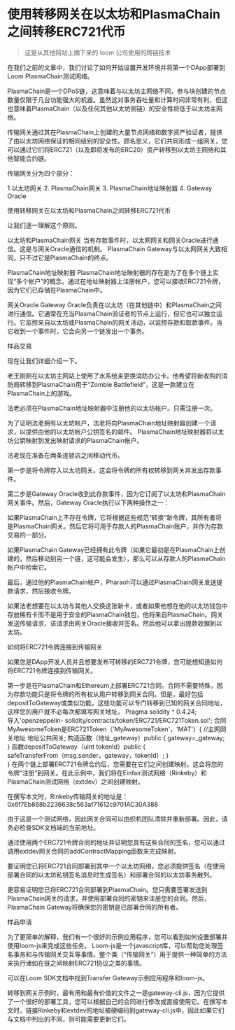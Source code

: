 # 使用转移网关在以太坊和PlasmaChain之间转移ERC721代币

> 这是从其他网站上摘下来的 loom 公司使用的跨链技术

在我们之前的文章中，我们讨论了如何开始设置开发环境并将第一个DApp部署到Loom PlasmaChain测试网络。 

PlasmaChain是一个DPoS链，这意味着与以太坊主网络不同，参与块创建的节点数量仅限于几台功能强大的机器。虽然这对事务吞吐量和计算时间非常有利，但这也意味着PlasmaChain（以及任何其他以太坊侧链）的安全性将低于以太坊主网络。 

传输网关通过其在PlasmaChain上创建的大量节点网络和数字资产验证者，提供了由以太坊网络保证的相同级别的安全性。顾名思义，它们共同形成一组网关，您可以通过它们将ERC721（以及即将发布的ERC20）资产转移到以太坊主网络和其他智能合约链。 

传输网关分为四个部分：

1.以太坊网关
2. PlasmaChain网关
3. PlasmaChain地址映射器
4. Gateway Oracle

使用转移网关在以太坊和PlasmaChain之间转移ERC721代币

让我们逐一理解这个原则。 

以太坊和PlasmaChain网关
当有存款事件时，以太网网关和网关Oracle进行通信。这是与网关Oracle通信的机制。 PlasmaChain Gateway与以太网网关大致相同，只不过它是PlasmaChain的终点。 

PlasmaChain地址映射器
PlasmaChain地址映射器的存在是为了在多个链上实现“多个帐户”的概念。通过在地址映射器上注册帐户，您可以接收ERC721令牌，因为它们已存储在PlasmaChain中。 

网关Oracle 
Gateway Oracle负责在以太坊（在其他链中）和PlasmaChain之间进行通信。它通常在充当PlasmaChain验证者的节点上运行，但它也可以独立运行。它监控来自以太坊或PlasmaChain的网关活动，以监控存款和取款事件。当它收到一个事件时，它会向另一个链发出一个事务。


样品交易

现在让我们详细介绍一下。 

老王刚刚在以太坊主网站上使用了水系统来更换消防办公卡。他希望将新收购的消防局转移到PlasmaChain用于“Zombie Battlefield”，这是一款建立在PlasmaChain上的游戏。 

法老必须在PlasmaChain地址映射器中注册他的以太坊帐户。只需注册一次。 

为了证明法老拥有以太坊帐户，法老将向PlasmaChain地址映射器创建一个请求，以提供由他的以太坊帐户公钥签名的邮件。 PlasmaChain地址映射器将以太坊公钥映射到发出映射请求的PlasmaChain帐户。 

法老现在准备在两条连锁店之间移动代币。 

第一步是将令牌存入以太坊网关。这会将令牌的所有权转移到网关并发出存款事件。 

第二步是Gateway Oracle收到此存款事件，因为它订阅了以太坊和PlasmaChain网关事件。然后，Gateway Oracle执行以下两种操作之一：

如果PlasmaChain上不存在令牌，它将根据这些规范“转换”新令牌，其所有者将是PlasmaChain网关。然后它将可用于存款人的PlasmaChain账户，并作为存款交易的一部分。 

如果PlasmaChain Gateway已经拥有此令牌（如果它最初是在PlasmaChain上创建的，然后移动到另一个链，这可能会发生），那么可以从存款人的PlasmaChain帐户中检索它。 

最后，通过他的PlasmaChain帐户，Pharaoh可以通过PlasmaChain网关发送提款请求，然后接收令牌。 

如果法老想要在以太坊与其他人交换这张新卡，或者如果他想在他的以太坊钱包中存放稀有卡而不是用于安全的PlasmaChain钱包，他将来自PlasmaChain。网关发送传输请求，该请求由网关Oracle接收并签名。然后他可以拿出提款收据到以太坊。 

如何将ERC721令牌连接到传输网关

如果您是DApp开发人员并且想要发布可转移的ERC721令牌，您可能想知道如何将ERC721令牌连接到传输网关。 

第一步是在PlasmaChain和Ethereum上部署ERC721合同。合同不需要特殊，因为存款功能只是将令牌的所有权从用户转移到网关合同。但是，最好包括depositToGateway或类似功能，这些功能可以专门转移到已知的网关合同地址，这样您的用户就不必每次都填写网关地址。 
Pragma solidity ^ 0.4.24;  
导入'openzeppelin-   solidity/contracts/token/ERC721/ERC721Token.sol'; 
合同MyAwesomeToken是ERC721Token（'MyAwesomeToken'，'MAT'）{   //主网网关地址  地址公共网关; 
构造函数（地址_gateway）public {   gateway=_gateway; 
} 
函数depositToGateway（uint tokenId）public {      
  safeTransferFrom（msg.sender，gateway，tokenId）;  }  
} 
在两个链上部署ERC721令牌合约后，您需要在它们之间创建映射。这会将您的令牌“注册”到网关。在此示例中，我们将在Einfair测试网络（Rinkeby）和PlasmaChain测试网络（extdev）之间创建映射。 

在撰写本文时，Rinkeby传输网关的地址是：0x6f7Eb868b2236638c563af71612c9701AC30A388 

由于这是一个测试网络，因此网关合同可以由织机团队清除并重新部署。因此，请务必检查SDK文档端的当前地址。 

通过使用两个ERC721令牌合同的地址并证明您具有这些合同的签名，您可以通过调用extdev网关合同的addContractMapping函数来完成映射。 

要证明您已将ERC721合同部署到其中一个以太坊网络，您必须提供签名（在使用部署合同的以太坊私钥签名消息时生成签名）和部署合同的以太坊事务散列。 

更容易证明您已将ERC721合同部署到PlasmaChain。您只需要签署发送到PlasmaChain网关的请求，并使用部署合同的密钥来注册您的合同。然后，PlasmaChain Gateway将确保您的密钥是已部署合同的所有者。 

样品申请

为了更简单的解释，我们有一个很好的示例应用程序，您可以看到如何设置部署并使用loom-js来完成这些任务。 Loom-js是一个javascript库，可以帮助您处理签名事务和与传输网关交互等事情。整个类（“传输网关”）用于提供一种简单的方法来执行诸如在链之间映射ERC721协议之类的事情。 

可以在Loom SDK文档中找到Transfer Gateway示例应用程序和loom-js。 

转移到网关示例时，最有用和最有价值的文件之一是gateway-cli.js，因为它提供了一个很好的部署工具，您可以根据自己的合同进行修改或直接使用它。在撰写本文时，链接Rinkeby和extdev的地址被硬编码到gateway-cli.js中，因此如果它们与文档中列出的不同，则可能需要更新它们。